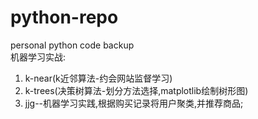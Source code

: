# python-repo
personal python code backup  
机器学习实战:  
1. k-near(k近邻算法-约会网站监督学习)  
2. k-trees(决策树算法-划分方法选择,matplotlib绘制树形图) 
3. jjg--机器学习实践,根据购买记录将用户聚类,并推荐商品;
